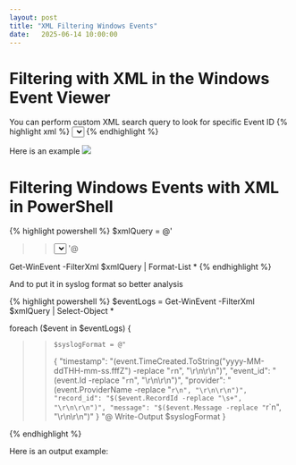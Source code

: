 ```yaml
---
layout: post
title: "XML Filtering Windows Events"
date:   2025-06-14 10:00:00
---
```


# Filtering with XML in the Windows Event Viewer
You can perform custom XML search query to look for specific Event ID
{% highlight xml %}
<Query Id="0" Path="Security">
    <Select Path="Security">
      *[System[(EventID=4624) and (EventRecordID=2677922)]]
    </Select>
 </Query>
{% endhighlight %}

Here is an example
<img src="{{ site.baseurl }}/assets/img/winevent/search1.PNG">

# Filtering Windows Events with XML in PowerShell

{% highlight powershell %}
$xmlQuery = @'
>> <QueryList>
>>   <Query Id="0" Path="Security">
>>     <Select Path="Security">
>>       *[System[(EventID=4624) and (EventRecordID=2677922)]]
>>     </Select>
>>   </Query>
>> </QueryList>
>> '@

Get-WinEvent -FilterXml $xmlQuery | Format-List *
{% endhighlight %}

And to put it in syslog format so better analysis

{% highlight powershell %}
$eventLogs = Get-WinEvent -FilterXml $xmlQuery | Select-Object *

foreach ($event in $eventLogs) {
>>     $syslogFormat = @"
>> {
>>   "timestamp": "$($event.TimeCreated.ToString("yyyy-MM-ddTHH-mm-ss.fffZ") -replace "`r`n", "\r\n\r\n")",
>>   "event_id": "$($event.Id -replace "`r`n", "\r\n\r\n")",
>>   "provider": "$($event.ProviderName -replace "`r\n", "\r\n\r\n")",
>>   "record_id": "$($event.RecordId -replace "\s+", "\r\n\r\n")",
>>   "message": "$($event.Message -replace "`r`n", "\r\n\r\n")"
>> }
>> "@
>>     Write-Output $syslogFormat
>> }
>>

{% endhighlight %}

Here is an output example:
